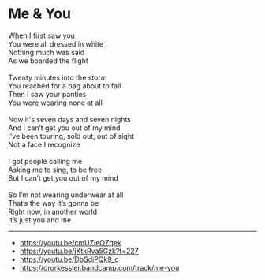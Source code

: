 # Me & You

When I first saw you\
You were all dressed in white\
Nothing much was said\
As we boarded the flight\
\
Twenty minutes into the storm\
You reached for a bag about to fall\
Then I saw your panties\
You were wearing none at all\
\
Now it's seven days and seven nights\
And I can’t get you out of my mind\
I’ve been touring, sold out, out of sight\
Not a face I recognize\
\
I got people calling me\
Asking me to sing, to be free\
But I can’t get you out of my mind\
\
So I’m not wearing underwear at all\
That’s the way it’s gonna be\
Right now, in another world\
It’s just you and me

---
- https://youtu.be/cmUZieQZqek
- https://youtu.be/jKtkRva5Gzk?t=227
- https://youtu.be/DbSdjPQk9_c
- https://drorkessler.bandcamp.com/track/me-you

